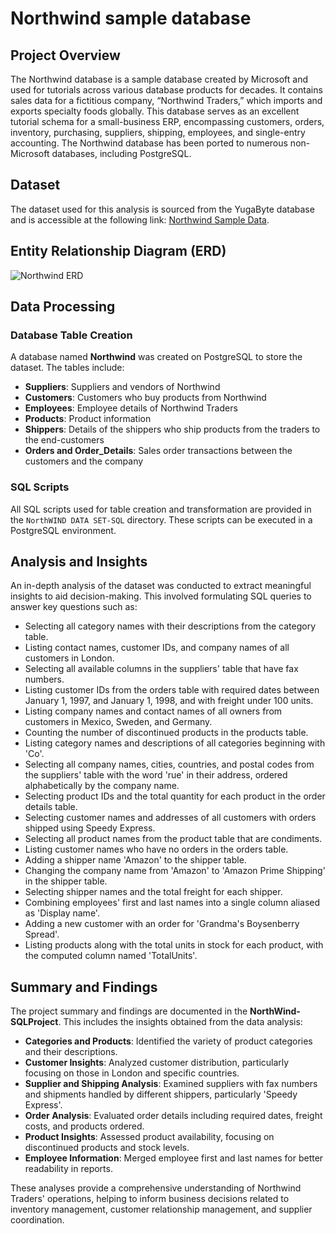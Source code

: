 # Northwind sample database


## Project Overview
The Northwind database is a sample database created by Microsoft and used for tutorials across various database products for decades. It contains sales data for a fictitious company, “Northwind Traders,” which imports and exports specialty foods globally. This database serves as an excellent tutorial schema for a small-business ERP, encompassing customers, orders, inventory, purchasing, suppliers, shipping, employees, and single-entry accounting. The Northwind database has been ported to numerous non-Microsoft databases, including PostgreSQL.

## Dataset
The dataset used for this analysis is sourced from the YugaByte database and is accessible at the following link: [Northwind Sample Data](https://docs.yugabyte.com/preview/sample-data/northwind/).

## Entity Relationship Diagram (ERD)
![Northwind ERD](https://github.com/DamiData/Northwind-SQL/assets/161587504/3dde62ff-0659-4675-ac6e-ec0e71faff62)


## Data Processing

### Database Table Creation
A database named **Northwind** was created on PostgreSQL to store the dataset. The tables include:

- **Suppliers**: Suppliers and vendors of Northwind
- **Customers**: Customers who buy products from Northwind
- **Employees**: Employee details of Northwind Traders
- **Products**: Product information
- **Shippers**: Details of the shippers who ship products from the traders to the end-customers
- **Orders and Order_Details**: Sales order transactions between the customers and the company

### SQL Scripts
All SQL scripts used for table creation and transformation are provided in the `NorthWIND DATA SET-SQL` directory. These scripts can be executed in a PostgreSQL environment.

## Analysis and Insights
An in-depth analysis of the dataset was conducted to extract meaningful insights to aid decision-making. This involved formulating SQL queries to answer key questions such as:

- Selecting all category names with their descriptions from the category table.
- Listing contact names, customer IDs, and company names of all customers in London.
- Selecting all available columns in the suppliers' table that have fax numbers.
- Listing customer IDs from the orders table with required dates between January 1, 1997, and January 1, 1998, and with freight under 100 units.
- Listing company names and contact names of all owners from customers in Mexico, Sweden, and Germany.
- Counting the number of discontinued products in the products table.
- Listing category names and descriptions of all categories beginning with 'Co'.
- Selecting all company names, cities, countries, and postal codes from the suppliers' table with the word 'rue' in their address, ordered alphabetically by the company name.
- Selecting product IDs and the total quantity for each product in the order details table.
- Selecting customer names and addresses of all customers with orders shipped using Speedy Express.
- Selecting all product names from the product table that are condiments.
- Listing customer names who have no orders in the orders table.
- Adding a shipper name 'Amazon' to the shipper table.
- Changing the company name from 'Amazon' to 'Amazon Prime Shipping' in the shipper table.
- Selecting shipper names and the total freight for each shipper.
- Combining employees' first and last names into a single column aliased as 'Display name'.
- Adding a new customer with an order for 'Grandma's Boysenberry Spread'.
- Listing products along with the total units in stock for each product, with the computed column named 'TotalUnits'.

## Summary and Findings
The project summary and findings are documented in the **NorthWind-SQLProject**. This includes the insights obtained from the data analysis:

- **Categories and Products**: Identified the variety of product categories and their descriptions.
- **Customer Insights**: Analyzed customer distribution, particularly focusing on those in London and specific countries.
- **Supplier and Shipping Analysis**: Examined suppliers with fax numbers and shipments handled by different shippers, particularly 'Speedy Express'.
- **Order Analysis**: Evaluated order details including required dates, freight costs, and products ordered.
- **Product Insights**: Assessed product availability, focusing on discontinued products and stock levels.
- **Employee Information**: Merged employee first and last names for better readability in reports.

These analyses provide a comprehensive understanding of Northwind Traders' operations, helping to inform business decisions related to inventory management, customer relationship management, and supplier coordination.

